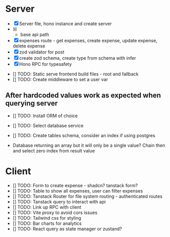 # Server

- [x] Server file, hono instance and create server
- [x] - base api path
- [x] expenses route - get expenses, create expense, update expense, delete expense
- [x] zod validator for post
- [x] create zod schema, create type from schema with infer
- [x] Hono RPC for typesafety
- [] TODO: Static serve frontend build files - root and fallback
- [] TODO: Create middleware to set a user var

## After hardcoded values work as expected when querying server

- [] TODO: Install ORM of choice
- [] TODO: Select database service
- [] TODO: Create tables schema, consider an index if using postgres

- Database returning an array but it will only be a single value? Chain then and select zero index from result value

# Client

- [] TODO: Form to create expense - shadcn? tanstack form?
- [] TODO: Table to show all expenses, user can filter expenses
- [] TODO: Tanstack Router for file system routing - authenticated routes
- [] TODO: Tanstack query to interact with api
- [] TODO: Link up RPC with client
- [] TODO: Vite proxy to avoid cors issues
- [] TODO: Tailwind css for styling
- [] TODO: Bar charts for analytics
- [] TODO: React query as state manager or zustand?
